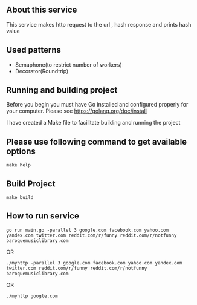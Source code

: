 ## About this service
This service makes http request to the url , hash response and prints hash value

## Used patterns
- Semaphone(to restrict number of workers)
- Decorator(Roundtrip)

## Running and building project

Before you begin you must have Go installed and configured properly for your computer. Please see
https://golang.org/doc/install

I have created a Make file to facilitate building and running the project

## Please use following command to get available options

```shell
make help
```

## Build Project

```shell
make build
```

## How to run service

```shell
go run main.go -parallel 3 google.com facebook.com yahoo.com yandex.com twitter.com reddit.com/r/funny reddit.com/r/notfunny baroquemusiclibrary.com
```
OR

```shell
./myhttp -parallel 3 google.com facebook.com yahoo.com yandex.com twitter.com reddit.com/r/funny reddit.com/r/notfunny baroquemusiclibrary.com
```
OR

```shell
./myhttp google.com
```
